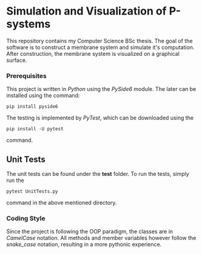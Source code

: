 # Simulation and Visualization of P-systems

This repository contains my Computer Science BSc thesis. The goal of the software is to construct a membrane system and simulate it's computation. After construction, the membrane system is visualized on a graphical surface. 

### Prerequisites

This project is written in *Python* using the *PySide6* module.
The later can be installed using the command:

```
pip install pyside6
```
The testing is implemented by *PyTest*, which can be downloaded using the

```
pip install -U pytest
```
command. 

## Unit Tests

The unit tests can be found under the **test** folder. To run the tests, simply run the
```
pytest UnitTests.py
```

command in the above mentioned directory.

### Coding Style

Since the project is following the OOP paradigm, the classes are in *CamelCase* notation. All methods and member variables however follow the *snake_case* notation, resulting in a more pythonic experience.
